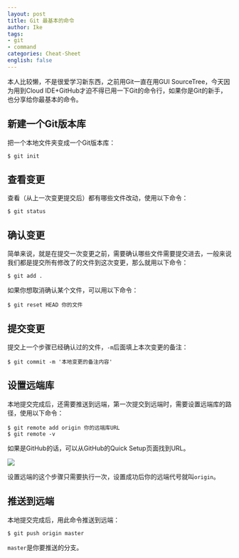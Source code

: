 ```yaml
---
layout: post
title: Git 最基本的命令
author: Ike
tags:
- git
- command
categories: Cheat-Sheet
english: false
---
```


本人比较懒，不是很爱学习新东西，之前用Git一直在用GUI SourceTree，今天因为用到Cloud IDE+GitHub才迫不得已用一下Git的命令行，如果你是Git的新手，也分享给你最基本的命令。

## 新建一个Git版本库

把一个本地文件夹变成一个Git版本库：

```
$ git init
```

## 查看变更

查看（从上一次变更提交后）都有哪些文件改动，使用以下命令：

```
$ git status
```

## 确认变更

简单来说，就是在提交一次变更之前，需要确认哪些文件需要提交进去，一般来说我们都是提交所有修改了的文件到这次变更，那么就用以下命令：

```
$ git add .
```

如果你想取消确认某个文件，可以用以下命令：

```
$ git reset HEAD 你的文件
```
## 提交变更

提交上一个步骤已经确认过的文件，``-m``后面填上本次变更的备注：

```
$ git commit -m '本地变更的备注内容'
```

## 设置远端库

本地提交完成后，还需要推送到远端，第一次提交到远端时，需要设置远端库的路径，使用以下命令：

```
$ git remote add origin 你的远端库URL
$ git remote -v
```

如果是GitHub的话，可以从GitHub的Quick Setup页面找到URL。

![](https://help.github.com/assets/images/help/repository/copy-remote-repository-url-quick-setup.png)

设置远端的这个步骤只需要执行一次，设置成功后你的远端代号就叫``origin``。

## 推送到远端

本地提交完成后，用此命令推送到远端：

```
$ git push origin master
```
``master``是你要推送的分支。
